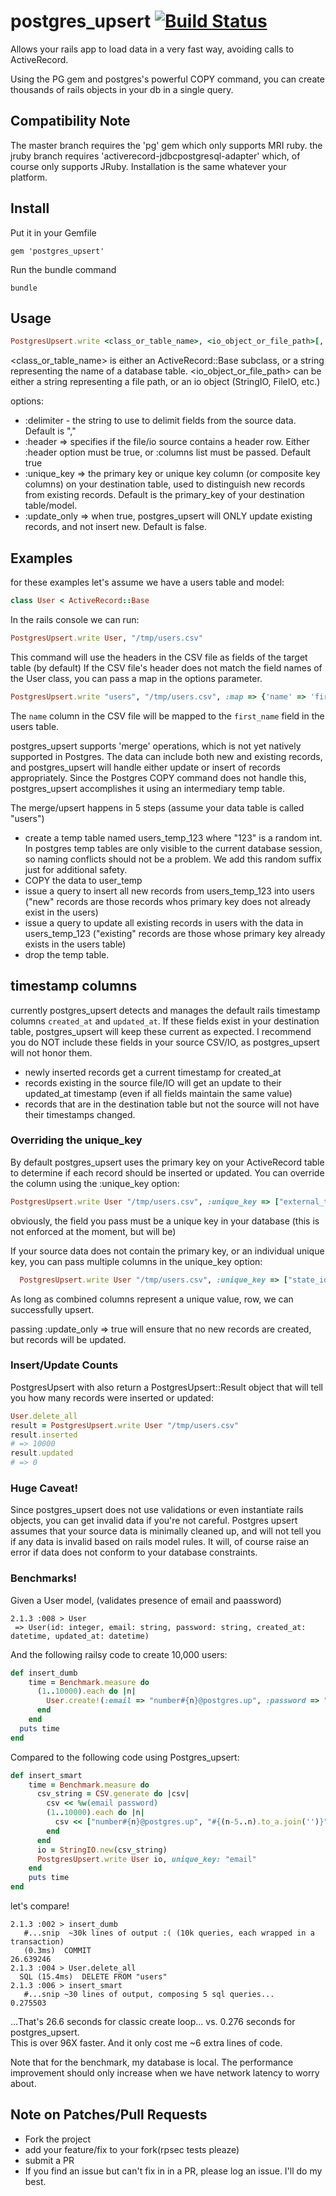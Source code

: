 # postgres_upsert [![Build Status](https://travis-ci.org/theSteveMitchell/postgres_upsert.svg?branch=master)](https://travis-ci.org/theSteveMitchell/postgres_upsert)

Allows your  rails app to load data in a very fast way, avoiding calls to ActiveRecord.

Using the PG gem and postgres's powerful COPY command, you can create thousands of rails objects in your db in a single query.

## Compatibility Note
The master branch requires the 'pg' gem which only supports MRI ruby.  the jruby branch requires 'activerecord-jdbcpostgresql-adapter' which, of course only supports JRuby.  Installation is the same whatever your platform.

## Install

Put it in your Gemfile

    gem 'postgres_upsert'

Run the bundle command

    bundle

## Usage

```ruby
PostgresUpsert.write <class_or_table_name>, <io_object_or_file_path>[, options]
```
<class_or_table_name> is either an ActiveRecord::Base subclass, or a string representing the name of a database table.
<io_object_or_file_path> can be either a string representing a file path, or an io object (StringIO, FileIO, etc.)

options:
- :delimiter - the string to use to delimit fields from the source data.  Default is ","
- :header => specifies if the file/io source contains a header row.  Either :header option must be true, or :columns list must be passed.  Default true
- :unique_key => the primary key or unique key column (or composite key columns) on your destination table, used to distinguish new records from existing records.  Default is the primary_key of your destination table/model.
- :update_only => when true, postgres_upsert will ONLY update existing records, and not insert new.  Default is false.

## Examples
for these examples let's assume we have a users table and model:
```ruby
class User < ActiveRecord::Base
```
In the rails console we can run:
```ruby
PostgresUpsert.write User, "/tmp/users.csv"
```

This command will use the headers in the CSV file as fields of the target table (by default)
If the CSV file's header does not match the field names of the User class, you can pass a map in the options parameter.
```ruby
PostgresUpsert.write "users", "/tmp/users.csv", :map => {'name' => 'first_name'}
```
The `name` column in the CSV file will be mapped to the `first_name` field in the users table.

postgres_upsert  supports 'merge' operations, which is not yet natively supported in Postgres.  The data can include both new and existing records, and postgres_upsert will handle either update or insert of records appropriately.  Since the Postgres COPY command does not handle this, postgres_upsert accomplishes it using an intermediary temp table.

The merge/upsert happens in 5 steps (assume your data table is called "users")
* create a temp table named users_temp_123 where "123" is a random int.  In postgres temp tables are only visible to the current database session, so naming conflicts should not be a problem.  We add this random suffix just for additional safety.
* COPY the data to user_temp
* issue a query to insert all new records from users_temp_123 into users ("new" records are those records whos primary key does not already exist in the users)
* issue a query to update all existing records in users with the data in users_temp_123 ("existing" records are those whose primary key already exists in the users table)
* drop the temp table.

## timestamp columns

currently postgres_upsert detects and manages the default rails timestamp columns `created_at` and `updated_at`.  If these fields exist in your destination table, postgres_upsert will keep these current as expected.  I recommend you do NOT include these fields in your source CSV/IO, as postgres_upsert will not honor them.

* newly inserted records get a current timestamp for created_at
* records existing in the source file/IO will get an update to their updated_at timestamp (even if all fields maintain the same value)
* records that are in the destination table but not the source will not have their timestamps changed.


### Overriding the unique_key

By default postgres_upsert uses the primary key on your ActiveRecord table to determine if each record should be inserted or updated.  You can override the column using the :unique_key option:

```ruby
PostgresUpsert.write User "/tmp/users.csv", :unique_key => ["external_twitter_id"]
```

obviously, the field you pass must be a unique key in your database (this is not enforced at the moment, but will be)

If your source data does not contain the primary key, or an individual unique key, you can pass multiple columns in the unique_key option:

```ruby
  PostgresUpsert.write User "/tmp/users.csv", :unique_key => ["state_id_numer", "state_name"]
```
As long as combined columns represent a unique value, row, we can successfully upsert.

passing :update_only => true will ensure that no new records are created, but records will be updated.

### Insert/Update Counts
PostgresUpsert with also return a PostgresUpsert::Result object that will tell you how many records were inserted or updated:

```ruby
User.delete_all
result = PostgresUpsert.write User "/tmp/users.csv"
result.inserted 
# => 10000
result.updated
# => 0
```

### Huge Caveat!
Since postgres_upsert does not use validations or even instantiate rails objects, you can get invalid data if you're not careful.  Postgres upsert assumes that your source data is minimally cleaned up, and will not tell you if any data is invalid based on rails model rules.  It will, of course raise an error if data does not conform to your database constraints.

### Benchmarks!

Given a User model, (validates presence of email and paassword)
```console
2.1.3 :008 > User
 => User(id: integer, email: string, password: string, created_at: datetime, updated_at: datetime) 
```

And the following railsy code to create 10,000 users:
```ruby
def insert_dumb
    time = Benchmark.measure do
      (1..10000).each do |n|
        User.create!(:email => "number#{n}@postgres.up", :password => "#{(n-5..n).to_a.join('')}")
      end
    end
  puts time
end
```

Compared to the following code using Postgres_upsert:
```ruby
def insert_smart
    time = Benchmark.measure do
      csv_string = CSV.generate do |csv|
        csv << %w(email password)
        (1..10000).each do |n|
          csv << ["number#{n}@postgres.up", "#{(n-5..n).to_a.join('')}"]
        end
      end
      io = StringIO.new(csv_string)
      PostgresUpsert.write User io, unique_key: "email"
    end
    puts time
end
```

let's compare!

```console
2.1.3 :002 > insert_dumb
   #...snip  ~30k lines of output :( (10k queries, each wrapped in a transaction)
   (0.3ms)  COMMIT
26.639246
2.1.3 :004 > User.delete_all
  SQL (15.4ms)  DELETE FROM "users"
2.1.3 :006 > insert_smart
   #...snip ~30 lines of output, composing 5 sql queries...
0.275503
```

...That's 26.6 seconds for classic create loop... vs. 0.276 seconds for postgres_upsert.  
This is over 96X faster.  And it only cost me ~6 extra lines of code.

Note that for the benchmark, my database is local.  The performance improvement should only increase when we have network latency to worry about.

## Note on Patches/Pull Requests

* Fork the project
* add your feature/fix to your fork(rpsec tests pleaze)
* submit a PR
* If you find an issue but can't fix in in a PR, please log an issue.  I'll do my best.

